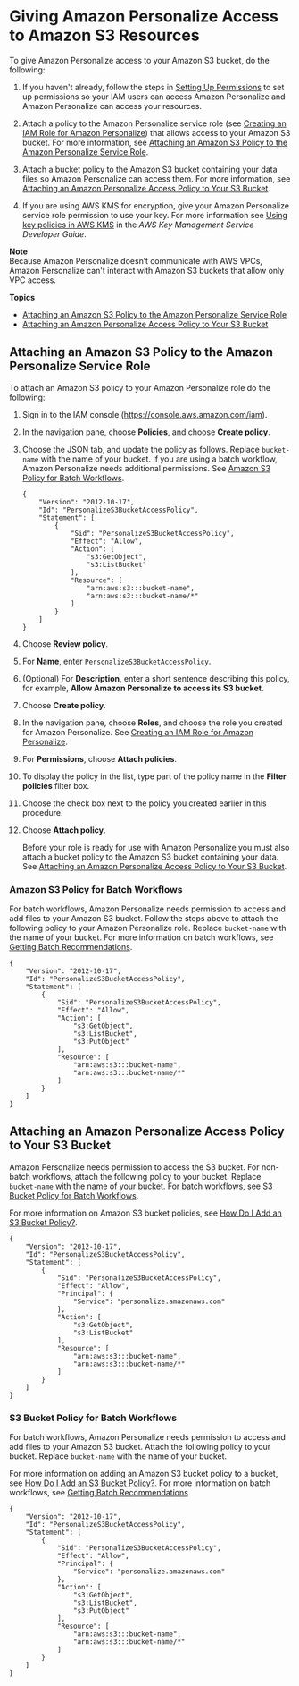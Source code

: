 # Giving Amazon Personalize Access to Amazon S3 Resources<a name="granting-personalize-s3-access"></a>

To give Amazon Personalize access to your Amazon S3 bucket, do the following:

1. If you haven't already, follow the steps in [Setting Up Permissions](aws-personalize-set-up-permissions.md) to set up permissions so your IAM users can access Amazon Personalize and Amazon Personalize can access your resources\.

1.  Attach a policy to the Amazon Personalize service role \(see [Creating an IAM Role for Amazon Personalize](aws-personalize-set-up-permissions.md#set-up-create-role-with-permissions)\) that allows access to your Amazon S3 bucket\. For more information, see [Attaching an Amazon S3 Policy to the Amazon Personalize Service Role](#attaching-s3-policy-to-role)\. 

1.  Attach a bucket policy to the Amazon S3 bucket containing your data files so Amazon Personalize can access them\. For more information, see [Attaching an Amazon Personalize Access Policy to Your S3 Bucket](#attach-bucket-policy)\. 

1. If you are using AWS KMS for encryption, give your Amazon Personalize service role permission to use your key\. For more information see [Using key policies in AWS KMS](https://docs.aws.amazon.com/kms/latest/developerguide/key-policies.html) in the *AWS Key Management Service Developer Guide*\. 

**Note**  
Because Amazon Personalize doesn’t communicate with AWS VPCs, Amazon Personalize can't interact with Amazon S3 buckets that allow only VPC access\.

**Topics**
+ [Attaching an Amazon S3 Policy to the Amazon Personalize Service Role](#attaching-s3-policy-to-role)
+ [Attaching an Amazon Personalize Access Policy to Your S3 Bucket](#attach-bucket-policy)

## Attaching an Amazon S3 Policy to the Amazon Personalize Service Role<a name="attaching-s3-policy-to-role"></a>

To attach an Amazon S3 policy to your Amazon Personalize role do the following:

1. Sign in to the IAM console \([https://console\.aws\.amazon\.com/iam](https://console.aws.amazon.com/iam)\)\.

1. In the navigation pane, choose **Policies**, and choose **Create policy**\.

1. Choose the JSON tab, and update the policy as follows\. Replace `bucket-name` with the name of your bucket\. If you are using a batch workflow, Amazon Personalize needs additional permissions\. See [Amazon S3 Policy for Batch Workflows](#role-policy-for-batch-workflows)\. 

   ```
   {
       "Version": "2012-10-17",
       "Id": "PersonalizeS3BucketAccessPolicy",
       "Statement": [
           {
               "Sid": "PersonalizeS3BucketAccessPolicy",
               "Effect": "Allow",
               "Action": [
                   "s3:GetObject",
                   "s3:ListBucket"
               ],
               "Resource": [
                   "arn:aws:s3:::bucket-name",
                   "arn:aws:s3:::bucket-name/*"
               ]
           }
       ]
   }
   ```

1. Choose **Review policy**\.

1. For **Name**, enter `PersonalizeS3BucketAccessPolicy`\.

1. \(Optional\) For **Description**, enter a short sentence describing this policy, for example, **Allow Amazon Personalize to access its S3 bucket\.**

1. Choose **Create policy**\.

1. In the navigation pane, choose **Roles**, and choose the role you created for Amazon Personalize\. See [Creating an IAM Role for Amazon Personalize](aws-personalize-set-up-permissions.md#set-up-create-role-with-permissions)\.

1. For **Permissions**, choose **Attach policies**\.

1. To display the policy in the list, type part of the policy name in the **Filter policies** filter box\.

1. Choose the check box next to the policy you created earlier in this procedure\.

1. Choose **Attach policy**\.

   Before your role is ready for use with Amazon Personalize you must also attach a bucket policy to the Amazon S3 bucket containing your data\. See [Attaching an Amazon Personalize Access Policy to Your S3 Bucket](#attach-bucket-policy)\.

### Amazon S3 Policy for Batch Workflows<a name="role-policy-for-batch-workflows"></a>

For batch workflows, Amazon Personalize needs permission to access and add files to your Amazon S3 bucket\. Follow the steps above to attach the following policy to your Amazon Personalize role\. Replace `bucket-name` with the name of your bucket\. For more information on batch workflows, see [Getting Batch Recommendations](recommendations-batch.md)\.

```
{
    "Version": "2012-10-17",
    "Id": "PersonalizeS3BucketAccessPolicy",
    "Statement": [
        {
            "Sid": "PersonalizeS3BucketAccessPolicy",
            "Effect": "Allow",
            "Action": [
                "s3:GetObject",
                "s3:ListBucket",
                "s3:PutObject"
            ],
            "Resource": [
                "arn:aws:s3:::bucket-name",
                "arn:aws:s3:::bucket-name/*"
            ]
        }
    ]
}
```

## Attaching an Amazon Personalize Access Policy to Your S3 Bucket<a name="attach-bucket-policy"></a>

Amazon Personalize needs permission to access the S3 bucket\. For non\-batch workflows, attach the following policy to your bucket\. Replace `bucket-name` with the name of your bucket\. For batch workflows, see [S3 Bucket Policy for Batch Workflows](#bucket-policy-for-batch-workflows)\. 

For more information on Amazon S3 bucket policies, see [How Do I Add an S3 Bucket Policy?](https://docs.aws.amazon.com/AmazonS3/latest/user-guide/add-bucket-policy.html)\. 

```
{
    "Version": "2012-10-17",
    "Id": "PersonalizeS3BucketAccessPolicy",
    "Statement": [
        {
            "Sid": "PersonalizeS3BucketAccessPolicy",
            "Effect": "Allow",
            "Principal": {
                "Service": "personalize.amazonaws.com"
            },
            "Action": [
                "s3:GetObject",
                "s3:ListBucket"
            ],
            "Resource": [
                "arn:aws:s3:::bucket-name",
                "arn:aws:s3:::bucket-name/*"
            ]
        }
    ]
}
```

### S3 Bucket Policy for Batch Workflows<a name="bucket-policy-for-batch-workflows"></a>

For batch workflows, Amazon Personalize needs permission to access and add files to your Amazon S3 bucket\. Attach the following policy to your bucket\. Replace `bucket-name` with the name of your bucket\.

For more information on adding an Amazon S3 bucket policy to a bucket, see [How Do I Add an S3 Bucket Policy?](https://docs.aws.amazon.com/AmazonS3/latest/user-guide/add-bucket-policy.html)\. For more information on batch workflows, see [Getting Batch Recommendations](recommendations-batch.md)\.

```
{
    "Version": "2012-10-17",
    "Id": "PersonalizeS3BucketAccessPolicy",
    "Statement": [
        {
            "Sid": "PersonalizeS3BucketAccessPolicy",
            "Effect": "Allow",
            "Principal": {
                "Service": "personalize.amazonaws.com"
            },
            "Action": [
                "s3:GetObject",
                "s3:ListBucket",
                "s3:PutObject"
            ],
            "Resource": [
                "arn:aws:s3:::bucket-name",
                "arn:aws:s3:::bucket-name/*"
            ]
        }
    ]
}
```